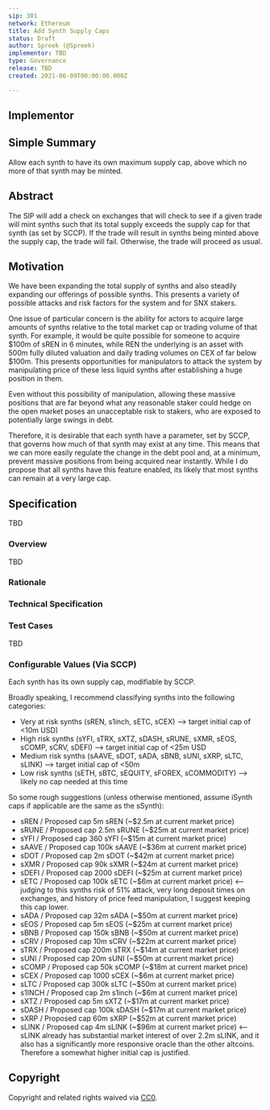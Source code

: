 ```yaml
---
sip: 301
network: Ethereum
title: Add Synth Supply Caps
status: Draft
author: Spreek (@Spreek)
implementor: TBD
type: Governance
release: TBD
created: 2021-06-09T00:00:00.000Z

---
```


## Implementor



<!--You can leave these HTML comments in your merged SIP and delete the visible duplicate text guides, they will not appear and may be helpful to refer to if you edit it again. This is the suggested template for new SIPs. Note that an SIP number will be assigned by an editor. When opening a pull request to submit your SIP, please use an abbreviated title in the filename, `sip-draft_title_abbrev.md`. The title should be 44 characters or less.-->

## Simple Summary

<!--"If you can't explain it simply, you don't understand it well enough." Simply describe the outcome the proposed changes intends to achieve. This should be non-technical and accessible to a casual community member.-->

Allow each synth to have its own maximum supply cap, above which no more of that synth may be minted.

## Abstract

<!--A short (~200 word) description of the proposed change, the abstract should clearly describe the proposed change. This is what *will* be done if the SIP is implemented, not *why* it should be done or *how* it will be done. If the SIP proposes deploying a new contract, write, "we propose to deploy a new contract that will do x".-->

The SIP will add a check on exchanges that will check to see if a given trade will mint synths such that its total supply exceeds the supply cap for that synth (as set by SCCP). If the trade will result in synths being minted above the supply cap, the trade will fail. Otherwise, the trade will proceed as usual.

## Motivation

<!--This is the problem statement. This is the *why* of the SIP. It should clearly explain *why* the current state of the protocol is inadequate.  It is critical that you explain *why* the change is needed, if the SIP proposes changing how something is calculated, you must address *why* the current calculation is innaccurate or wrong. This is not the place to describe how the SIP will address the issue!-->

We have been expanding the total supply of synths and also steadily expanding our offerings of possible synths. This presents a variety of possible attacks and risk factors for the system and for SNX stakers. 

One issue of particular concern is the ability for actors to acquire large amounts of synths relative to the total market cap or trading volume of that synth. For example, it would be quite possible for someone to acquire $100m of sREN in 6 minutes, while REN the underlying is an asset with 500m fully diluted valuation and daily trading volumes on CEX of far below $100m. This presents opportunities for manipulators to attack the system by manipulating price of these less liquid synths after establishing a huge position in them.

Even without this possibility of manipulation, allowing these massive positions that are far beyond what any reasonable staker could hedge on the open market poses an unacceptable risk to stakers, who are exposed to potentially large swings in debt.

Therefore, it is desirable that each synth have a parameter, set by SCCP, that governs how much of that synth may exist at any time. This means that we can more easily regulate the change in the debt pool and, at a minimum, prevent massive positions from being acquired near instantly. While I do propose that all synths have this feature enabled, its likely that most synths can remain at a very large cap. 


## Specification

<!--The specification should describe the syntax and semantics of any new feature, there are five sections
1. Overview
2. Rationale
3. Technical Specification
4. Test Cases
5. Configurable Values
-->

TBD

### Overview

<!--This is a high level overview of *how* the SIP will solve the problem. The overview should clearly describe how the new feature will be implemented.-->

TBD

### Rationale

<!--This is where you explain the reasoning behind how you propose to solve the problem. Why did you propose to implement the change in this way, what were the considerations and trade-offs. The rationale fleshes out what motivated the design and why particular design decisions were made. It should describe alternate designs that were considered and related work. The rationale may also provide evidence of consensus within the community, and should discuss important objections or concerns raised during discussion.-->

### Technical Specification

<!--The technical specification should outline the public API of the changes proposed. That is, changes to any of the interfaces Synthetix currently exposes or the creations of new ones.-->

### Test Cases

TBD

### Configurable Values (Via SCCP)

<!--Please list all values configurable via SCCP under this implementation.-->

Each synth has its own supply cap, modifiable by SCCP. 

Broadly speaking, I recommend classifying synths into the following categories:

* Very at risk synths (sREN, s1inch, sETC, sCEX) --> target initial cap of <10m USD)
* High risk synths (sYFI, sTRX, sXTZ, sDASH, sRUNE, sXMR, sEOS, sCOMP, sCRV, sDEFI) --> target initial cap of <25m USD
* Medium risk synths (sAAVE, sDOT, sADA, sBNB, sUNI, sXRP, sLTC, sLINK) --> target initial cap of <50m
* Low risk synths (sETH, sBTC, sEQUITY, sFOREX, sCOMMODITY) --> likely no cap needed at this time

So some rough suggestions (unless otherwise mentioned, assume iSynth caps if applicable are the same as the sSynth):

* sREN / Proposed cap 5m sREN (~$2.5m at current market price)
* sRUNE / Proposed cap 2.5m sRUNE (~$25m at current market price)
* sYFI / Proposed cap 360 sYFI (~$15m at current market price)
* sAAVE / Proposed cap 100k sAAVE (~$36m at current market price)
* sDOT / Proposed cap 2m sDOT (~$42m at current market price)
* sXMR / Proposed cap 90k sXMR (~$24m at current market price)
* sDEFI / Proposed cap 2000 sDEFI (~$25m at current market price)
* sETC / Proposed cap 100k sETC (~$6m at current market price) <-- judging to this synths risk of 51% attack, very long deposit times on exchanges, and history of price feed manipulation, I suggest keeping this cap lower.
* sADA / Proposed cap 32m sADA (~$50m at current market price)
* sEOS / Proposed cap 5m sEOS (~$25m at current market price)
* sBNB / Proposed cap 150k sBNB (~$50m at current market price)
* sCRV / Proposed cap 10m sCRV (~$22m at current market price)
* sTRX / Proposed cap 200m sTRX (~$14m at current market price)
* sUNI / Proposed cap 20m sUNI (~$50m at current market price)
* sCOMP / Proposed cap 50k sCOMP (~$18m at current market price)
* sCEX / Proposed cap 1000 sCEX (~$6m at current market price)
* sLTC / Proposed cap 300k sLTC (~$50m at current market price)
* s1INCH / Proposed cap 2m s1inch (~$6m at current market price)
* sXTZ / Proposed cap 5m sXTZ (~$17m at current market price)
* sDASH / Proposed cap 100k sDASH (~$17m at current market price)
* sXRP / Proposed cap 60m sXRP (~$52m at current market price)
* sLINK / Proposed cap 4m sLINK (~$96m at current market price) <-- sLINK already has substantial market interest of over 2.2m sLINK, and it also has a significantly more responsive oracle than the other altcoins. Therefore a somewhat higher initial cap is justified. 

## Copyright

Copyright and related rights waived via [CC0](https://creativecommons.org/publicdomain/zero/1.0/).